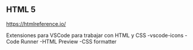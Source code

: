 
## HTML 5

https://htmlreference.io/


Extensiones para VSCode para trabajar con HTML y CSS
    -vscode-icons 
    -Code Runner 
    -HTML Preview 
    -CSS formatter

